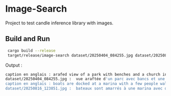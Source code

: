 Image-Search
============

Project to test candle inference library with images.

Build and Run
-------------

```bash
 cargo build --release
 target/release/image-search dataset/20250404_084255.jpg dataset/20250816_123851.jpg
```

Output :
```bash
caption en anglais : arafed view of a park with benches and a church in the background
dataset/20250404_084255.jpg :  vue araftée d'un parc avec bancs et une église en arrière-plan
caption en anglais : boats are docked at a marina with a few people walking by
dataset/20250816_123851.jpg :  bateaux sont amarrés à une marina avec quelques personnes à pied
```
